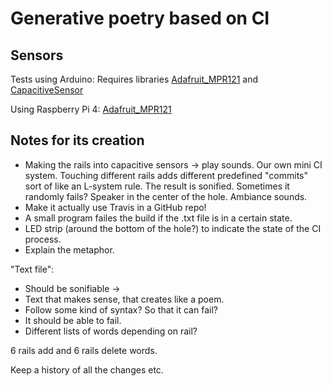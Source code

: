 # Generative poetry based on CI

## Sensors
Tests using Arduino: Requires libraries [Adafruit_MPR121](https://github.com/adafruit/Adafruit_MPR121) and [CapacitiveSensor](https://playground.arduino.cc/Main/CapacitiveSensor/)

Using Raspberry Pi 4: [Adafruit_MPR121](https://circuitpython.readthedocs.io/projects/mpr121/en/latest/index.html)

## Notes for its creation

- Making the rails into capacitive sensors -> play sounds. Our own mini CI system. Touching different rails adds different predefined "commits" sort of like an L-system rule. The result is sonified. Sometimes it randomly fails? Speaker in the center of the hole. Ambiance sounds.
- Make it actually use Travis in a GitHub repo!
- A small program failes the build if the .txt file is in a certain state.
- LED strip (around the bottom of the hole?) to indicate the state of the CI process.
- Explain the metaphor.

"Text file":
- Should be sonifiable ->
- Text that makes sense, that creates like a poem.
- Follow some kind of syntax? So that it can fail?
- It should be able to fail.
- Different lists of words depending on rail?

6 rails add and 6 rails delete words.

Keep a history of all the changes etc.